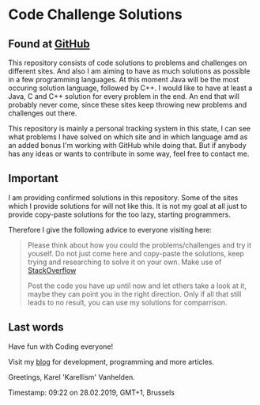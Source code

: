 # Code Challenge Solutions
## Found at [GitHub](https://github.com/karellism/CodeChallengesSolutions)

This repository consists of code solutions to problems and challenges on different sites.
And also I am aiming to have as much solutions as possible in a few programming languages.
At this moment Java will be the most occuring solution language, followed by C++.
I would like to have at least a Java, C and C++ solution for every problem in the end.
An end that will probably never come, since these sites keep throwing new problems and challenges out there.

This repository is mainly a personal tracking system in this state, I can see what problems I have solved on which site and in which language amd as an added bonus I'm working with GitHub while doing that. 
But if anybody has any ideas or wants to contribute in some way, feel free to contact me. 

## Important

I am providing confirmed solutions in this repository. Some of the sites which I provide solutions for will not like this.
It is not my goal at all just to provide copy-paste solutions for the too lazy, starting programmers.

Therefore I give the following advice to everyone visiting here:

> Please think about how you could the problems/challenges and try it youself.
> Do not just come here and copy-paste the solutions, keep trying and researching to solve it on your own.
> Make use of [StackOverflow](https://stackoverflow.com/) 
>
> Post the code you have up until now and let others take a look at it, maybe they can point you in the right direction.
> Only if all that still leads to no result, you can use my solutions for comparrison.

## Last words

Have fun with Coding everyone!

Visit my [blog](https://karelllismdev.wordpress.com/) for development, programming and more articles.

Greetings, Karel 'Karellism' Vanhelden.

Timestamp: 09:22 on 28.02.2019, GMT+1, Brussels
